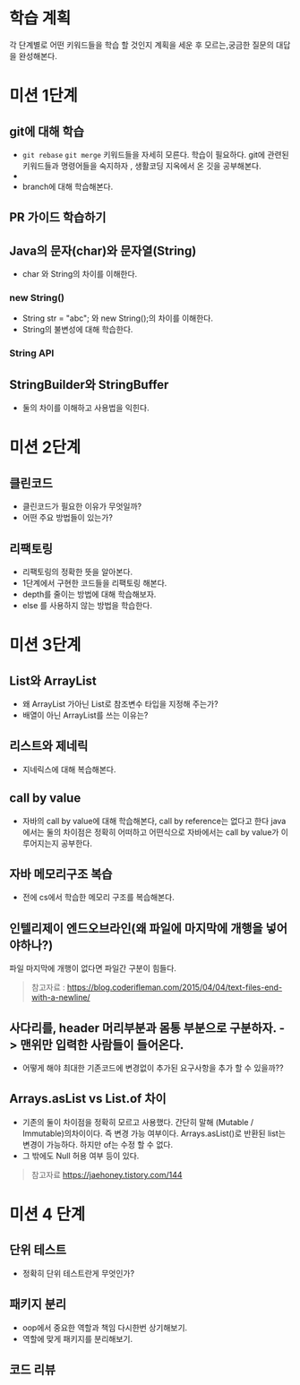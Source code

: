 # 학습 계획

각 단계별로 어떤 키워드들을 학습 할 것인지 계획을 세운 후 모르는,궁금한 질문의 대답을 완성해본다.
# 미션 1단계

## git에 대해 학습

- `git rebase` `git merge` 키워드들을 자세히 모른다. 학습이 필요하다.
  git에 관련된 키워드들과 명령어들을 숙지하자 , 생활코딩 지옥에서 온 깃을 공부해본다.
- 
- branch에 대해 학습해본다.
## PR 가이드 학습하기

##  Java의 문자(char)와 문자열(String)
- char 와 String의 차이를 이해한다.
### new String()
- String str = "abc"; 와 new String();의 차이를 이해한다.
- String의 불변성에 대해 학습한다.
### String API

## StringBuilder와 StringBuffer
- 둘의 차이를 이해하고 사용법을 익힌다.

# 미션 2단계

## 클린코드
- 클린코드가 필요한 이유가 무엇일까?
- 어떤 주요 방법들이 있는가?

## 리팩토링
- 리팩토링의 정확한 뜻을 알아본다.
- 1단계에서 구현한 코드들을 리팩토링 해본다.
- depth를 줄이는 방법에 대해 학습해보자.
- else 를 사용하지 않는 방법을 학습한다.

# 미션 3단계

## List와 ArrayList
- 왜 ArrayList 가아닌 List로 참조변수 타입을 지정해 주는가?
- 배열이 아닌 ArrayList를 쓰는 이유는?
## 리스트와 제네릭
- 지네릭스에 대해 복습해본다.

## call by value
- 자바의 call by value에 대해 학습해본다, call by reference는 없다고 한다 java에서는 둘의 차이점은 정확히 어떠하고 어떤식으로 자바에서는 call by value가 이루어지는지 공부한다.

## 자바 메모리구조 복습
- 전에 cs에서 학습한 메모리 구조를 복습해본다.

## 인텔리제이 엔드오브라인(왜 파일에 마지막에 개행을 넣어야하나?)

파일 마지막에 개행이 없다면 파일간 구분이 힘들다.
> 참고자료 : https://blog.coderifleman.com/2015/04/04/text-files-end-with-a-newline/

## 사다리를, header 머리부분과 몸통 부분으로 구분하자. -> 맨위만 입력한 사람들이 들어온다.
- 어떻게 해야 최대한 기존코드에 변경없이 추가된 요구사항을 추가 할 수 있을까??

## Arrays.asList vs List.of 차이
- 기존의 둘이 차이점을 정확히 모르고 사용했다. 간단히 말해 (Mutable / Immutable)의차이이다.
즉 변경 가능 여부이다. Arrays.asList()로 반환된 list는 변경이 가능하다. 하지만 of는 수정 할 수 없다.
- 그 밖에도 Null 허용 여부 등이 있다.

> 참고자료 https://jaehoney.tistory.com/144
# 미션 4 단계

## 단위 테스트
- 정확히 단위 테스트란게 무엇인가?

## 패키지 분리
- oop에서 중요한 역할과 책임 다시한번 상기해보기.
- 역할에 맞게 패키지를 분리해보기.

## 코드 리뷰

